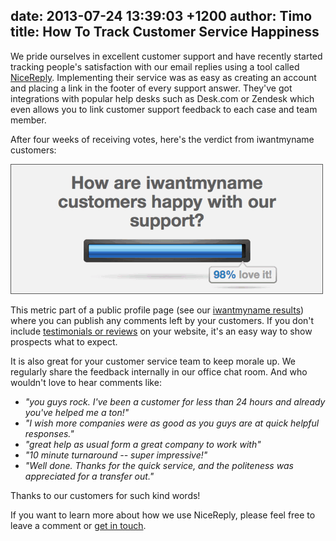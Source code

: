 date: 2013-07-24 13:39:03 +1200
author: Timo
title: How To Track Customer Service Happiness
----

We pride ourselves in excellent customer support and have recently started tracking people's satisfaction with our email replies using a tool called [NiceReply](http://nicereply.com). Implementing their service was as easy as creating an account and placing a link in the footer of every support answer. They've got integrations with popular help desks such as Desk.com or Zendesk which even allows you to link customer support feedback to each case and team member.

After four weeks of receiving votes, here's the verdict from iwantmyname customers:

[![iwantmyname-customer-support.png](/media/2013-07-24-iwantmyname-customer-support.png)](http://public.nicereply.com/iwantmyname)

This metric part of a public profile page (see our [iwantmyname results](http://public.nicereply.com/iwantmyname)) where you can publish any comments left by your customers. If you don't include [testimonials or reviews](https://iwantmyname.com/about) on your website, it's an easy way to show prospects what to expect.

It is also great for your customer service team to keep morale up. We regularly share the feedback internally in our office chat room. And who wouldn't love to hear comments like:

- *"you guys rock. I've been a customer for less than 24 hours and already you've helped me a ton!"*
- *"I wish more companies were as good as you guys are at quick helpful responses."*
- *"great help as usual form a great company to work with"*
- *"10 minute turnaround -- super impressive!"*
- *"Well done. Thanks for the quick service, and the politeness was appreciated for a transfer out."*

Thanks to our customers for such kind words!

If you want to learn more about how we use NiceReply, please feel free to leave a comment or [get in touch](https://iwantmyname.com/support).

